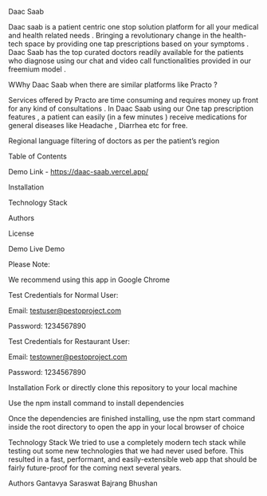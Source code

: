 Daac Saab


Daac saab is a patient centric one stop solution platform for all your medical and health related needs . Bringing a revolutionary change in the health-tech space by providing one tap prescriptions based on your symptoms . Daac Saab has the top curated doctors readily available  for the patients who diagnose using our chat and video call functionalities provided in our freemium model . 



WWhy Daac Saab when there are similar platforms like Practo ?

Services offered by Practo are time consuming and requires money up front for any kind of consultations . In Daac Saab using our One tap prescription features , a patient can easily (in a few minutes ) receive medications for general diseases like Headache , Diarrhea etc for free.

Regional language filtering of doctors as per the patient’s region 



Table of Contents

Demo Link - https://daac-saab.vercel.app/

Installation

Technology Stack

Authors

License


Demo
Live Demo


Please Note:

We recommend using this app in Google Chrome


Test Credentials for Normal User:

Email: testuser@pestoproject.com

Password: 1234567890

Test Credentials for Restaurant User:

Email: testowner@pestoproject.com

Password: 1234567890


Installation
Fork or directly clone this repository to your local machine

Use the npm install command to install dependencies

Once the dependencies are finished installing, use the npm start command inside the root directory to open the app in your local browser of choice


Technology Stack
We tried to use a completely modern tech stack while testing out some new technologies that we had never used before. This resulted in a fast, performant, and easily-extensible web app that should be fairly future-proof for the coming next several years. 


Authors
Gantavya Saraswat
Bajrang Bhushan